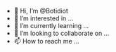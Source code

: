 - 👋 Hi, I’m @Botidiot
- 👀 I’m interested in ...
- 🌱 I’m currently learning ...
- 💞️ I’m looking to collaborate on ...
- 📫 How to reach me ...

<!---
Botidiot/Botidiot is a ✨ special ✨ repository because its `README.md` (this file) appears on your GitHub profile.
You can click the Preview link to take a look at your changes.
--->
